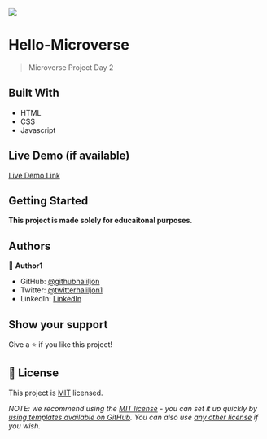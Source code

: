 ![](https://img.shields.io/badge/Microverse-blueviolet)

# Hello-Microverse

> Microverse Project Day 2

## Built With

- HTML
- CSS
- Javascript

## Live Demo (if available)

[Live Demo Link](https://livedemo.com)

## Getting Started

**This project is made solely for educaitonal purposes.**

## Authors

👤 **Author1**

- GitHub: [@githubhaliljon](https://github.com/haliljon)
- Twitter: [@twitterhaliljon1](https://twitter.com/haliljon1)
- LinkedIn: [LinkedIn](https://www.linkedin.com/in/juraboev-haliljon)

## Show your support

Give a ⭐️ if you like this project!

## 📝 License

This project is [MIT](./LICENSE) licensed.

_NOTE: we recommend using the [MIT license](https://choosealicense.com/licenses/mit/) - you can set it up quickly by [using templates available on GitHub](https://docs.github.com/en/communities/setting-up-your-project-for-healthy-contributions/adding-a-license-to-a-repository). You can also use [any other license](https://choosealicense.com/licenses/) if you wish._
